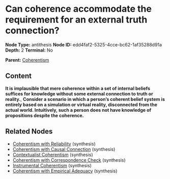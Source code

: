 # Can coherence accommodate the requirement for an external truth connection?

**Node Type:** antithesis
**Node ID:** edd4faf2-5325-4cce-bc62-1af35288d91a
**Depth:** 2
**Terminal:** No

**Parent:** [Coherentism](coherentism.md)

## Content

**It is implausible that mere coherence within a set of internal beliefs suffices for knowledge without some external connection to truth or reality.**, **Consider a scenario in which a person’s coherent belief system is entirely based on a simulation or virtual reality, disconnected from the actual world. Intuitively, such a person does not have knowledge of propositions despite the coherence.**

## Related Nodes

- [Coherentism with Reliability](coherentism-with-reliability.md) (synthesis)
- [Coherentism with Causal Connection](coherentism-with-causal-connection.md) (synthesis)
- [Contextualist Coherentism](contextualist-coherentism.md) (synthesis)
- [Coherentism with Correspondence Check](coherentism-with-correspondence-check.md) (synthesis)
- [Instrumental Coherentism](instrumental-coherentism.md) (synthesis)
- [Coherentism with Empirical Adequacy](coherentism-with-empirical-adequacy.md) (synthesis)
